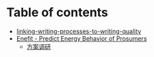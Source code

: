 # Table of contents

* [linking-writing-processes-to-writing-quality](README.md)
* [Enefit - Predict Energy Behavior of Prosumers](enefit-predict-energy-behavior-of-prosumers/README.md)
  * [方案调研](enefit-predict-energy-behavior-of-prosumers/fang-an-tiao-yan.md)
